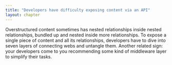 ```yaml
---
title: "Developers have difficulty exposing content via an API"
layout: chapter
---
```

Overstructured content sometimes has nested relationships inside nested relationships, bundled up and nested inside more relationships. To expose a single piece of content and all its relationships, developers have to dive into seven layers of connecting webs and untangle them. Another related sign: your developers come to you recommending some kind of middleware layer to simplify their tasks.
